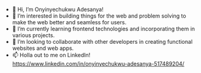 - 👋 Hi, I’m Onyinyechukwu Adesanya!
- 👀 I’m interested in building things for the web and problem solving to make the web better and  seamless for users.
- 🌱 I’m currently learning frontend technologies and incorporating them in various projects.
- 💞️ I’m looking to collaborate with other developers in creating functional websites and web apps. 
- 📫 Holla out to me on LinkedIn! https://www.linkedin.com/in/onyinyechukwu-adesanya-517489204/



